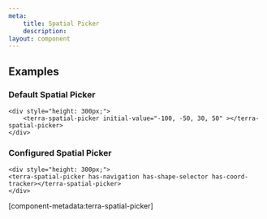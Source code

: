 ```yaml
---
meta:
    title: Spatial Picker
    description:
layout: component
---
```


## Examples

### Default Spatial Picker

```html:preview
<div style="height: 300px;">
    <terra-spatial-picker initial-value="-100, -50, 30, 50" ></terra-spatial-picker>
</div>
```

### Configured Spatial Picker

```html:preview
<div style="height: 300px;">
<terra-spatial-picker has-navigation has-shape-selector has-coord-tracker></terra-spatial-picker>
</div>
```

[component-metadata:terra-spatial-picker]
